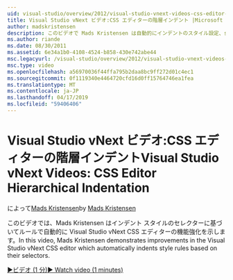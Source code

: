 ```yaml
---
uid: visual-studio/overview/2012/visual-studio-vnext-videos-css-editor-hierarchical-indentation
title: Visual Studio vNext ビデオ:CSS エディターの階層インデント |Microsoft Docs
author: madskristensen
description: このビデオで Mads Kristensen は自動的にインデントのスタイル設定、selecto に基づいて規則を Visual Studio vNext CSS エディターの機能強化について説明しています.
ms.author: riande
ms.date: 08/30/2011
ms.assetid: 6e34a1b0-4108-4524-b858-430e742abe44
msc.legacyurl: /visual-studio/overview/2012/visual-studio-vnext-videos-css-editor-hierarchical-indentation
msc.type: video
ms.openlocfilehash: a56970036f44ffa795b2daa8bc9ff272d01c4ec1
ms.sourcegitcommit: 0f1119340e4464720cfd16d0ff15764746ea1fea
ms.translationtype: MT
ms.contentlocale: ja-JP
ms.lasthandoff: 04/17/2019
ms.locfileid: "59406406"
---
```

# <a name="visual-studio-vnext-videos-css-editor-hierarchical-indentation"></a><span data-ttu-id="db807-103">Visual Studio vNext ビデオ:CSS エディターの階層インデント</span><span class="sxs-lookup"><span data-stu-id="db807-103">Visual Studio vNext Videos: CSS Editor Hierarchical Indentation</span></span>

<span data-ttu-id="db807-104">によって[Mads Kristensen](https://github.com/madskristensen)</span><span class="sxs-lookup"><span data-stu-id="db807-104">by [Mads Kristensen](https://github.com/madskristensen)</span></span>

<span data-ttu-id="db807-105">このビデオでは、Mads Kristensen はインデント スタイルのセレクターに基づいてルールで自動的に Visual Studio vNext CSS エディターの機能強化を示します。</span><span class="sxs-lookup"><span data-stu-id="db807-105">In this video, Mads Kristensen demonstrates improvements in the Visual Studio vNext CSS editor which automatically indents style rules based on their selectors.</span></span>

[<span data-ttu-id="db807-106">&#9654;ビデオ (1 分)</span><span class="sxs-lookup"><span data-stu-id="db807-106">&#9654; Watch video (1 minutes)</span></span>](https://channel9.msdn.com/Blogs/ASP-NET-Site-Videos/visual-studio-vnext-videos-css-editor-hierarchical-indentation)
